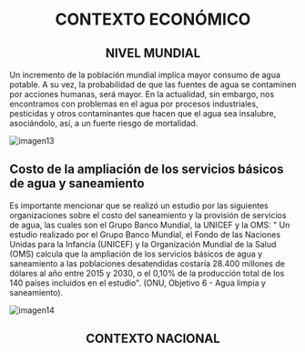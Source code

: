 <h1 align="center">CONTEXTO ECONÓMICO</h1>
<h2 align="center">NIVEL MUNDIAL</h2>
Un incremento de la población mundial implica mayor consumo de agua potable. A su vez, la probabilidad de que las fuentes de agua se contaminen por acciones humanas, será mayor.
En la actualidad, sin embargo, nos encontramos con problemas en el agua por procesos industriales, pesticidas y otros contaminantes que hacen que el agua sea insalubre, asociándolo, así, a un fuerte riesgo de mortalidad.

![imagen13]()

## Costo de la ampliación de los servicios básicos de agua y saneamiento
Es importante mencionar que se realizó un estudio por las siguientes organizaciones sobre el costo del saneamiento y la provisión de servicios de agua, las cuales son el Grupo Banco Mundial, la UNICEF y la OMS: " Un estudio realizado por el Grupo Banco Mundial, el Fondo de las Naciones Unidas para la Infancia (UNICEF) y la Organización Mundial de la Salud (OMS) calcula que la ampliación de los servicios básicos de agua y saneamiento a las poblaciones desatendidas costaría 28.400 millones de dólares al año entre 2015 y 2030, o el 0,10% de la producción total de los 140 países incluidos en el estudio". (ONU, Objetivo 6 - Agua limpia y saneamiento).

![imagen14]()

<h2 align="center">CONTEXTO NACIONAL</h2>
